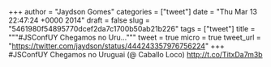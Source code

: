 
+++
author = "Jaydson Gomes"
categories = ["tweet"]
date = "Thu Mar 13 22:47:24 +0000 2014"
draft = false
slug = "5461980f54895770dcef2da7c1700b50ab21b226"
tags = ["tweet"]
title = """#JSConfUY Chegamos no Uru..."""
tweet = true
micro = true
tweet_url = "https://twitter.com/jaydson/status/444243357976756224"
+++
#JSConfUY Chegamos no Uruguai (@ Caballo Loco) http://t.co/TitxDa7m3b
